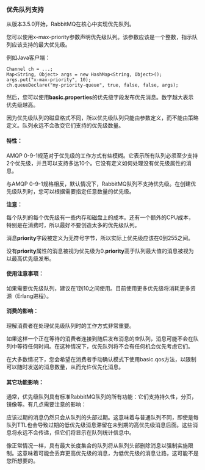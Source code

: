 ### 优先队列支持
从版本3.5.0开始，RabbitMQ在核心中实现优先队列。

您可以使用x-max-priority参数声明优先级队列。该参数应该是一个整数，指示队列应该支持的最大优先级。

例如Java客户端：

```java:n
Channel ch = ...;
Map<String, Object> args = new HashMap<String, Object>();
args.put("x-max-priority", 10);
ch.queueDeclare("my-priority-queue", true, false, false, args);
```

然后，您可以使用**basic.properties**的优先级字段发布优先消息。数字越大表示优先级越高。

因为优先级队列的磁盘格式不同，所以优先级队列只能由参数定义，而不能由策略定义。队列永远不会改变它们支持的优先级数量。

#### 特性：

AMQP 0-9-1规范对于优先级的工作方式有些模糊。它表示所有队列必须至少支持2个优先级，并且可以支持多达10个。它没有定义如何处理没有优先级属性的消息。

与AMQP 0-9-1规格相反，默认情况下，RabbitMQ队列不支持优先级。在创建优先级队列时，您可以根据需要指定任意数量的优先级。

**注意：**

每个队列的每个优先级有一些内存和磁盘上的成本。还有一个额外的CPU成本，特别是在消费时，所以最好不要创造太多的优先级队列。

消息**priority**字段被定义为无符号字节，所以实际上优先级应该在0到255之间。

没有**priority**属性的消息被视为优先级为0.**priority**高于队列最大值的消息被视为以最高优先级发布。

#### 使用注意事项：

如果需要优先级队列，​​建议在1到10之间使用。目前使用更多优先级将消耗更多资源（Erlang进程）。

#### 消费的影响：

理解消费者在处理优先级队列时的工作方式非常重要。

如果这样一个正在等待的消费者连接到随后发布消息的空队列，消息可能不会在队列中等待任何时间。在这种情况下，优先队列将不会有任何机会优先考虑它们。

在大多数情况下，您会希望在消费者手动确认模式下使用basic.qos方法，以限制可以随时发送的消息数量，从而允许优先化消息。

#### 其它功能影响：

通常，优先级队列具有标准RabbitMQ队列的所有功能：它们支持持久性，分页，镜像等。有几点需要注意的影响：

应该过期的消息仍然只会从队列的头部过期。这意味着与普通队列不同，即使是每队列TTL也会导致过期的低优先级消息滞留在未到期的高优先级消息后面。这些消息将永远不会传递，但它们将显示在队列统计信息中。

像正常情况一样，具有最大长度集合的队列将从队列头部删除消息以强制实施限制。这意味着可能会丢弃更高优先级的消息，为低优先级的消息让路，这可能不是您所想要的。
